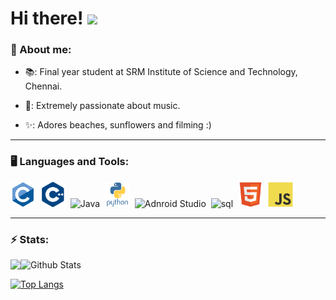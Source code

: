 # Hi there! <img src="https://media.giphy.com/media/hvRJCLFzcasrR4ia7z/giphy.gif" width="30px"/>


### 🌻 About me: 

- 📚: Final year student at SRM Institute of Science and Technology, Chennai. 

- 🎻: Extremely passionate about music.

- ✨: Adores beaches, sunflowers and filming :)

---

### 🖥️ Languages and Tools:

<div>

<img src = "https://github.com/devicons/devicon/blob/master/icons/c/c-original.svg" title="C" alt="C" width="40" height="40"/>&nbsp;
<img src = "https://github.com/devicons/devicon/blob/master/icons/cplusplus/cplusplus-plain.svg" title="C++" alt="C++" width="40" height="40"/>&nbsp;
<img src = "https://github.com/vedaareydeva/vedaareydeva/assets/71925873/259499bd-35c4-4583-b7b8-1837a404526c"  title="Java" alt="Java" width="40" height="40"/>&nbsp;
<img src = "https://github.com/devicons/devicon/blob/master/icons/python/python-original-wordmark.svg?short_path=880e730"  title="Python" alt="Python" width="40" height="40"/>&nbsp;
<img src = "https://github.com/vedaareydeva/vedaareydeva/assets/71925873/11e216e6-1654-4903-b0d4-3c8a7bba69f6"  title="Android Studio" alt="Adnroid Studio" width="40" height="40"/>&nbsp;
<img src = "https://github.com/vedaareydeva/vedaareydeva/assets/71925873/2484b9c7-c0c0-4c92-aa39-3bcf4c74214d" title="sql" alt="sql" width="60" height="40"/>&nbsp;
<img src = "https://github.com/devicons/devicon/blob/master/icons/html5/html5-original.svg" title="html" alt="html" width="40" height="40"/>&nbsp;
<img src = "https://github.com/devicons/devicon/blob/master/icons/javascript/javascript-original.svg" title="JS" alt="JS" width="40" height="40"/>&nbsp;  

</div>

---

### ⚡ Stats:

<div id="stats">
<a href=""> <img align="left" src="http://github-readme-streak-stats.herokuapp.com?user=vedaareydeva&theme=vision-friendly-dark&date_format=j%20M%5B%20Y%5D&hide=css"/> </a> 
  
![Github Stats](https://github-readme-stats.vercel.app/api?username=vedaareydeva&count_private=true&show_icons=true&theme=vision-friendly-dark)

[![Top Langs](https://github-readme-stats.vercel.app/api/top-langs/?username=vedaareydeva&langs_count=8&layout=compact&theme=vision-friendly-dark)](https://github.com/anuraghazra/github-readme-stats)

</div>



<!--
### ❤️ Socials:
<div id="badges">
  <a href="https://www.linkedin.com/in/vaidehi-deshmukh-768677216/">
    <img src="https://img.shields.io/badge/LinkedIn-blue?style=for-the-badge&logo=linkedin&logoColor=white" alt="LinkedIn Badge"/>
  </a>
</div>
**vedaareydeva/vedaareydeva** is a ✨ _special_ ✨ repository because its `README.md` (this file) appears on your GitHub profile.

Here are some ideas to get you started:

- 🔭 I’m currently working on ...
- 🌱 I’m currently learning ...
- 👯 I’m looking to collaborate on ...
- 🤔 I’m looking for help with ...
- 💬 Ask me about ...
- 📫 How to reach me: ...
- 😄 Pronouns: ...
- ⚡ Fun fact: ...
-->
